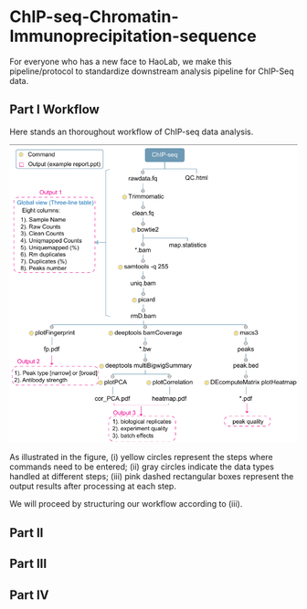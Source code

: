 # ChIP-seq-Chromatin-Immunoprecipitation-sequence
For everyone who has a new face to HaoLab, we make this pipeline/protocol to standardize downstream analysis pipeline for ChIP-Seq data.
## Part I Workflow
Here stands an thoroughout workflow of ChIP-seq data analysis.

![image](https://github.com/Haolab-BIG/ChIP-seq-Chromatin-Immunoprecipitation-sequence/blob/main/Figure/Firgue1_workflow.png)

As illustrated in the figure, 
(i) yellow circles represent the steps where commands need to be entered; 
(ii) gray circles indicate the data types handled at different steps; 
(iii) pink dashed rectangular boxes represent the output results after processing at each step. 

We will proceed by structuring our workflow according to (iii).
## Part II
## Part III
## Part IV
